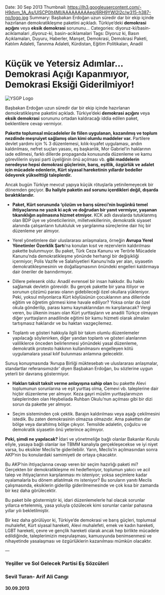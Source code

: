 Date: 30 Sep 2013
Thumbnail: https://lh3.googleusercontent.com/-H9dvm_1A_As/UlSCP0It4MI/AAAAAAAAAeg/6RH9YWl2I2c/w315-h387-no/logo.jpg
Summary: Başbakan Erdoğan uzun süredir dar bir ekip içinde hazırlanan demokratikleşme paketini açıkladı. Türkiye’deki **demokrasi açığını** veya **eksik demokrasi** sorununu...
Categories: diyoruz-ki/basin-aciklamalari ,diyoruz-ki, basin-aciklamalari
Tags: Diyoruz ki, Basın Açıklamaları, Duyuru, Haberler, Manşet, Demokrasi, Demokrasi Paketi, Katılım Adaleti, Tanınma Adaleti, Kürdistan, Eğitim Politikaları, Anadil

# Küçük ve Yetersiz Adımlar… Demokrasi Açığı Kapanmıyor, Demokrasi Eksiği Giderilmiyor!

![YSGP Logo](https://lh3.googleusercontent.com/-H9dvm_1A_As/UlSCP0It4MI/AAAAAAAAAeg/6RH9YWl2I2c/w315-h387-no/logo.jpg)

Başbakan Erdoğan uzun süredir dar bir ekip içinde hazırlanan demokratikleşme paketini açıkladı. Türkiye’deki **demokrasi açığını** veya **eksik demokrasi** sorununu ortadan kaldıracağı iddia edilen paket, beklentilere cevap vermiyor.

**Pakette toplumsal mücadeleler ile fiilen uygulanan, kazanılmış ve toplum nezdinde meşruiyet sağlamış olan kimi olumlu maddeler var.** Partilere devlet yardımı için % 3 düzenlemesi, kılık-kıyafet uygulaması, andın kaldırılması, nefret suçları yasası, eş başkanlık, Mor Gabriel’in haklarının iade edilmesi, farklı dillerde propaganda konusunda düzenleme ve kamu görevlilerin siyasi parti üyeliğinin önü açılması vb. **gibi maddelerin neredeyse hepsi demokrasi güçlerinin, barış, eşitlik, özgürlük ve adalet için mücadele edenlerin, Kürt siyasal hareketinin yıllardır bedeller ödeyerek yükselttiği taleplerdir.**

Ancak bugün Türkiye mevcut yapıya küçük rötuşlarla yetinilemeyecek bir dönemden geçiyor. **Bu haliyle paketin asıl sorunu içerdikleri değil, dışarda bıraktıklarıdır.**

- **Paket, Kürt sorununda ‘çözüm ve barış süreci’nin bugünkü temel ihtiyaçlarına ne yazık ki açık ve doğrudan bir yanıt vermiyor, yaşanan tıkanıklığın aşılmasına hizmet etmiyor.** KCK adlı davalarda tutuklanmış olan BDP üye ve yöneticilerinin, milletvekillerinin, demokratik siyaset alanında çalışanların tutukluluk ve yargılanma süreçlerine dair hiç bir düzenleme yer almıyor.

- Yerel yönetimlere dair uluslararası anlaşmalara, örneğin **Avrupa Yerel Yönetimler Özerklik Şartı**’na konulan kısıt ve rezervlerin kaldırılması pakette bulunmuyor. Bu paket, Türk Ceza Kanunu ve Terörle Mücadele Kanunu’nda demokratikleşme yönünde herhangi bir değişikliği içermiyor; Polis Vazife ve Salahiyetleri Kanunu’nda yer alan, siyasetin demokratikleşmesinin ve doğallaşmasının önündeki engelleri kaldırmaya dair öneriler de barındırmıyor.

- Dillere pelesenk oldu: Anadil evrensel bir insan hakkıdır. Bu hakkı sağlamak devletin görevidir. Bu gerçek pakette bir yana itiliyor ve sorunun çözümü parası olanın gidebileceği özel okullara yükleniyor. Peki, yoksul milyonlarca Kürt köylüsünün çocuklarının ana dillerinde eğitim ve öğretim görmesi kime havale ediliyor? Yoksa onlar da özel okula gönderilip, parası kamu kaynaklarından mı karşılanacak? Vergi veren, bu ülkenin insanı olan Kürt yurttaşların ve anadili Türkçe olmayan diğer yurttaşların anadilinde eğitimi bir kamu hizmeti olarak almaları tartışmasız haklarıdır ve bu haktan vazgeçilemez.

- Toplantı ve gösteri hakkıyla ilgili bir takım olumlu düzenlemeler yapılacağı söylenirken, diğer yandan toplantı ve gösteri alanlarının valiliklerce önceden belirlenmesi yönündeki yasal düzenleme, demokratik protesto hakkının kullanılmasını engelleyen kötü uygulamalara yasal kılıf bulunması anlamına gelecektir.

Sunuş konuşmasında ‘Avrupa Birliği müktesebatı ve uluslararası anlaşmalar, standartlar referansımızdır’ diyen Başbakan Erdoğan, bu sözlerine uygun yeterli bir davranış göstermiyor.

- **Hakları taksit taksit verme anlayışına sahip olan** bu pakette Alevi toplumunun sorunlarına ve eşit yurttaş olma, Cemevi vb. taleplerine dair hiçbir düzenleme yer almıyor. Keza gayri müslim yurttaşlarımızın taleplerinden olan Heybeliada Ruhban Okulu’nun açılması gibi bir dizi sorun da pakette yer almıyor.

- Seçim sisteminden çok çektik. Barajın kaldırılması veya aşağı çekilmesini istedik. Bu zaten demokrasinin olmazsa olmazıdır. Ama paketten dar bölge veya daraltılmış bölge çıkıyor. Temsilde adaletin, çoğulcu ve demokratik siyasetin önü yeterince açılmıyor.

**Peki, şimdi ne yapılacak?** İdari ve yönetmeliğe bağlı olanlar Bakanlar Kurulu eliyle, yasaya bağlı olanlar ise TBMM kanalıyla gerçekleşecekse ve iyi niyet varsa, bu eksikler Meclis’te giderilebilir. Yarın, Meclis’in açılmasından sonra AKP’nin bu konulardaki samimiyeti de ortaya çıkacaktır.

Bu AKP’nin ihtiyaçlarına cevap veren bir seçim hazırlığı paketi mi? Gerçekten bir demokratikleşme mi hedefleniyor, toplumun yakıcı ve acil talep ve ihtiyaçlarının karşılanması mı isteniyor; yoksa seçimlere kadar oyalamalarla bu dönem atlatılmak mı isteniyor? Bu soruların yanıtı Meclis çalışmasında, eksiklerin giderilip giderilmemesinde ve çok kısa bir zamanda bir kez daha görülecektir.

Bu paket bile göstermiştir ki, idari düzenlemelerle hal olacak sorunlar yıllarca ertelenmiş, yasa yoluyla çözülecek kimi sorunlar canlar pahasına yıllar yılı bekletilmiştir.

Bir kez daha görülüyor ki, Türkiye’de demokrasi ve barış güçleri, toplumsal muhalefet, Kürt siyasal hareketi, Alevi muhalefeti, emek ve kadın hareketi, LGBT hareketi, çevre ve gençlik hareketi olarak ancak hep birlikte mücadele edildiğinde, taleplerimizin meşrulaşması, kamuoyunda benimsenmesi ve nihayetinde yasalaşması ve özgürlüklerin kazanılması mümkün olacaktır.

—

### Yeşiller ve Sol Gelecek Partisi Eş Sözcüleri
### Sevil Turan- Arif Ali Cangı
#### 30.09.2013
